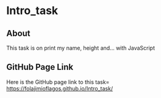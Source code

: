 # Intro_task

## About
This task is on print my name, height and... with JavaScript

## GitHub Page Link
Here is the GitHub page link to this task= https://folajimioflagos.github.io/Intro_task/

